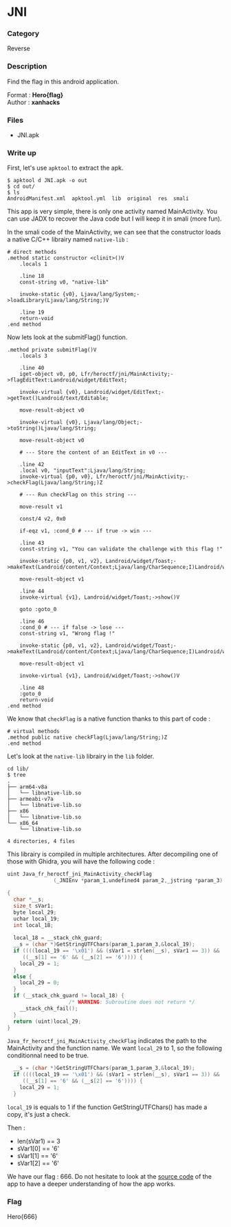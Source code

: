 # JNI

### Category

Reverse

### Description

Find the flag in this android application.

Format : **Hero{flag}**<br>
Author : **xanhacks**

### Files

- JNI.apk

### Write up

First, let's use `apktool` to extract the apk.

```shell
$ apktool d JNI.apk -o out
$ cd out/
$ ls
AndroidManifest.xml  apktool.yml  lib  original  res  smali
```

This app is very simple, there is only one activity named MainActivity. You can use JADX to recover the Java code but I will keep it in smali (more fun).

In the smali code of the MainActivity, we can see that the constructor loads a native C/C++ librairy named `native-lib` :

```smali
# direct methods
.method static constructor <clinit>()V
    .locals 1

    .line 18
    const-string v0, "native-lib"

    invoke-static {v0}, Ljava/lang/System;->loadLibrary(Ljava/lang/String;)V

    .line 19
    return-void
.end method
```

Now lets look at the submitFlag() function.

```smali
.method private submitFlag()V
    .locals 3

    .line 40
    iget-object v0, p0, Lfr/heroctf/jni/MainActivity;->flagEditText:Landroid/widget/EditText;

    invoke-virtual {v0}, Landroid/widget/EditText;->getText()Landroid/text/Editable;

    move-result-object v0

    invoke-virtual {v0}, Ljava/lang/Object;->toString()Ljava/lang/String;

    move-result-object v0

    # --- Store the content of an EditText in v0 ---

    .line 42
    .local v0, "inputText":Ljava/lang/String;
    invoke-virtual {p0, v0}, Lfr/heroctf/jni/MainActivity;->checkFlag(Ljava/lang/String;)Z

    # --- Run checkFlag on this string ---

    move-result v1

    const/4 v2, 0x0

    if-eqz v1, :cond_0 # --- if true -> win ---

    .line 43
    const-string v1, "You can validate the challenge with this flag !"

    invoke-static {p0, v1, v2}, Landroid/widget/Toast;->makeText(Landroid/content/Context;Ljava/lang/CharSequence;I)Landroid/widget/Toast;

    move-result-object v1

    .line 44
    invoke-virtual {v1}, Landroid/widget/Toast;->show()V

    goto :goto_0

    .line 46
    :cond_0 # --- if false -> lose ---
    const-string v1, "Wrong flag !"

    invoke-static {p0, v1, v2}, Landroid/widget/Toast;->makeText(Landroid/content/Context;Ljava/lang/CharSequence;I)Landroid/widget/Toast;

    move-result-object v1

    invoke-virtual {v1}, Landroid/widget/Toast;->show()V

    .line 48
    :goto_0
    return-void
.end method
```

We know that `checkFlag` is a native function thanks to this part of code :

```smali
# virtual methods
.method public native checkFlag(Ljava/lang/String;)Z
.end method
```

Let's look at the `native-lib` librairy in the `lib` folder.

```shell
cd lib/
$ tree
.
├── arm64-v8a
│   └── libnative-lib.so
├── armeabi-v7a
│   └── libnative-lib.so
├── x86
│   └── libnative-lib.so
└── x86_64
    └── libnative-lib.so

4 directories, 4 files
```

This librairy is compiled in multiple architectures. After decompiling one of those with Ghidra, you will have the following code :

```cpp
uint Java_fr_heroctf_jni_MainActivity_checkFlag
               (_JNIEnv *param_1,undefined4 param_2,_jstring *param_3)

{
  char *__s;
  size_t sVar1;
  byte local_29;
  uchar local_19;
  int local_18;
  
  local_18 = __stack_chk_guard;
  __s = (char *)GetStringUTFChars(param_1,param_3,&local_19);
  if ((((local_19 == '\x01') && (sVar1 = strlen(__s), sVar1 == 3)) && (*__s == '6')) &&
     ((__s[1] == '6' && (__s[2] == '6')))) {
    local_29 = 1;
  }
  else {
    local_29 = 0;
  }
  if (__stack_chk_guard != local_18) {
                    /* WARNING: Subroutine does not return */
    __stack_chk_fail();
  }
  return (uint)local_29;
}
```

`Java_fr_heroctf_jni_MainActivity_checkFlag` indicates the path to the MainActivity and the function name. We want `local_29` to 1, so the following conditionnal need to be true.

```cpp
  __s = (char *)GetStringUTFChars(param_1,param_3,&local_19);
  if ((((local_19 == '\x01') && (sVar1 = strlen(__s), sVar1 == 3)) && (*__s == '6')) &&
     ((__s[1] == '6' && (__s[2] == '6')))) {
    local_29 = 1;
  }
```

`local_19` is equals to 1 if the function GetStringUTFChars() has made a copy, it's just a check.

Then :
- len(sVar1) == 3
- sVar1[0] == '6'
- sVar1[1] == '6'
- sVar1[2] == '6'

We have our flag : 666. Do not hesitate to look at the [source code](src/) of the app to have a deeper understanding of how the app works.

### Flag

Hero{666}
